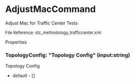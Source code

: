 # AdjustMacCommand

Adjust Mac for Traffic Center Tests

<font size="2">File Reference: stc_methodology_trafficcenter.xml</font>

<text>Properties</text>

### TopologyConfig: "Topology Config" (input:string)

Topology Config

* default - []
